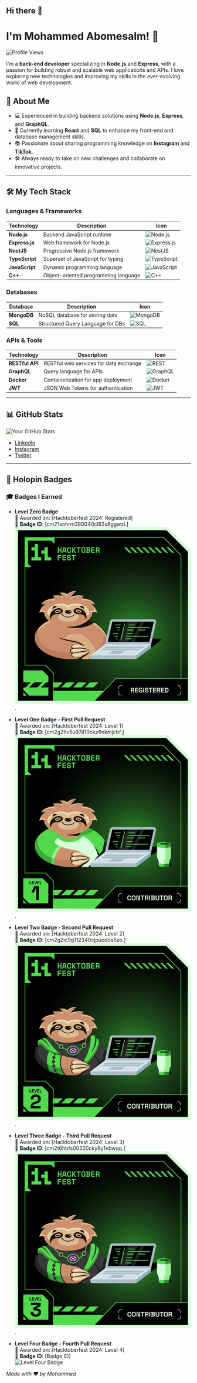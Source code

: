 ## Hi there 👋

# I'm Mohammed Abomesalm! 👋

![Profile Views](https://komarev.com/ghpvc/?username=yourusername&color=blue)

I'm a **back-end developer** specializing in **Node.js** and **Express**, with a passion for building robust and scalable web applications and APIs. I love exploring new technologies and improving my skills in the ever-evolving world of web development.

## 🚀 About Me
- 💻 Experienced in building backend solutions using **Node.js**, **Express**, and **GraphQL**.
- 🌱 Currently learning **React** and **SQL** to enhance my front-end and database management skills.
- 📚 Passionate about sharing programming knowledge on **Instagram** and **TikTok**.
- 🛠 Always ready to take on new challenges and collaborate on innovative projects.

---

## 🛠 My Tech Stack

### Languages & Frameworks
| Technology    | Description                           | Icon |
| ------------- | ------------------------------------- | ---- |
| **Node.js**   | Backend JavaScript runtime            | ![Node.js](https://img.shields.io/badge/Node.js-339933?style=for-the-badge&logo=nodedotjs&logoColor=white) |
| **Express.js**| Web framework for Node.js            | ![Express.js](https://img.shields.io/badge/Express.js-000000?style=for-the-badge&logo=express&logoColor=white) |
| **NestJS**    | Progressive Node.js framework        | ![NestJS](https://img.shields.io/badge/NestJS-E0234E?style=for-the-badge&logo=nestjs&logoColor=white) |
| **TypeScript**| Superset of JavaScript for typing     | ![TypeScript](https://img.shields.io/badge/TypeScript-007ACC?style=for-the-badge&logo=typescript&logoColor=white) |
| **JavaScript**| Dynamic programming language          | ![JavaScript](https://img.shields.io/badge/JavaScript-F7DF1E?style=for-the-badge&logo=javascript&logoColor=black) |
| **C++**       | Object-oriented programming language  | ![C++](https://img.shields.io/badge/C++-00599C?style=for-the-badge&logo=cplusplus&logoColor=white) |

### Databases
| Database      | Description                           | Icon |
| ------------- | ------------------------------------- | ---- |
| **MongoDB**   | NoSQL database for storing data      | ![MongoDB](https://img.shields.io/badge/MongoDB-47A248?style=for-the-badge&logo=mongodb&logoColor=white) |
| **SQL**       | Structured Query Language for DBs    | ![SQL](https://img.shields.io/badge/SQL-003B57?style=for-the-badge&logo=postgresql&logoColor=white) |

### APIs & Tools
| Technology    | Description                           | Icon |
| ------------- | ------------------------------------- | ---- |
| **RESTful API**| RESTful web services for data exchange| ![REST](https://img.shields.io/badge/REST-02569B?style=for-the-badge&logo=rest&logoColor=white) |
| **GraphQL**   | Query language for APIs              | ![GraphQL](https://img.shields.io/badge/GraphQL-E10098?style=for-the-badge&logo=graphql&logoColor=white) |
| **Docker**    | Containerization for app deployment   | ![Docker](https://img.shields.io/badge/Docker-2496ED?style=for-the-badge&logo=docker&logoColor=white) |
| **JWT**       | JSON Web Tokens for authentication    | ![JWT](https://img.shields.io/badge/JWT-000000?style=for-the-badge&logo=jsonwebtokens&logoColor=white) |

---

## 📊 GitHub Stats
![Your GitHub Stats](https://github-readme-stats.vercel.app/api?username=yourusername&show_icons=true&theme=radical)



- [LinkedIn](https://www.linkedin.com/in/mahamd-mesalm?utm_source=share&utm_campaign=share_via&utm_content=profile&utm_medium=android_app/)
- [Instagram](https://www.instagram.com/mesalm_code?utm_source=qr&igsh=aW5pYWM3YnhwMmUw)
- [Twitter](https://x.com/MahamdMesalm?t=p3i67rroP5Wl9hEVPR-vog&s=08)

---
## 🏅 Holopin Badges

### 🎓 Badges I Earned

- **Level Zero Badge**  
  📅 Awarded on: [Hacktoberfest 2024: Registered]  
  🔖 **Badge ID**: [cm21sohrm380040cl82x8ggwzi.]  
  ![Level Zero Badge](https://raw.githubusercontent.com/mesalm/mesalm/main/src/level0.jpg) .

- **Level One Badge - First Pull Request**  
  📅 Awarded on: [Hacktoberfest 2024: Level 1]  
  🔖 **Badge ID**: [cm2g2hv5u97410ckz6nkmjcbf.]  
  ![Level One Badge](https://raw.githubusercontent.com/mesalm/mesalm/main/src/level1.jpg).

- **Level Two Badge - Second Pull Request**  
  📅 Awarded on: [Hacktoberfest 2024: Level 2]  
  🔖 **Badge ID**: [cm2g2ic9g112340cjpuodos5zo.]  
  ![Level Two Badge](https://raw.githubusercontent.com/mesalm/mesalm/main/src/level2.jpg).  

- **Level Three Badge - Third Pull Request**  
  📅 Awarded on: [Hacktoberfest 2024: Level 3]  
  🔖 **Badge ID**: [cm2t6hbfs00320cky8y1vbwqq.]  
  ![Level Three Badge](https://raw.githubusercontent.com/mesalm/mesalm/main/src/level3.jpg).  

- **Level Four Badge - Fourth Pull Request**  
  📅 Awarded on: [Hacktoberfest 2024: Level 4]  
  🔖 **Badge ID**: [Badge ID]  
  ![Level Four Badge](https://github.com/mesalm/mesalm/blob/main/src/leve4.jpg)  


_Made with ❤️ by Mohammed_

